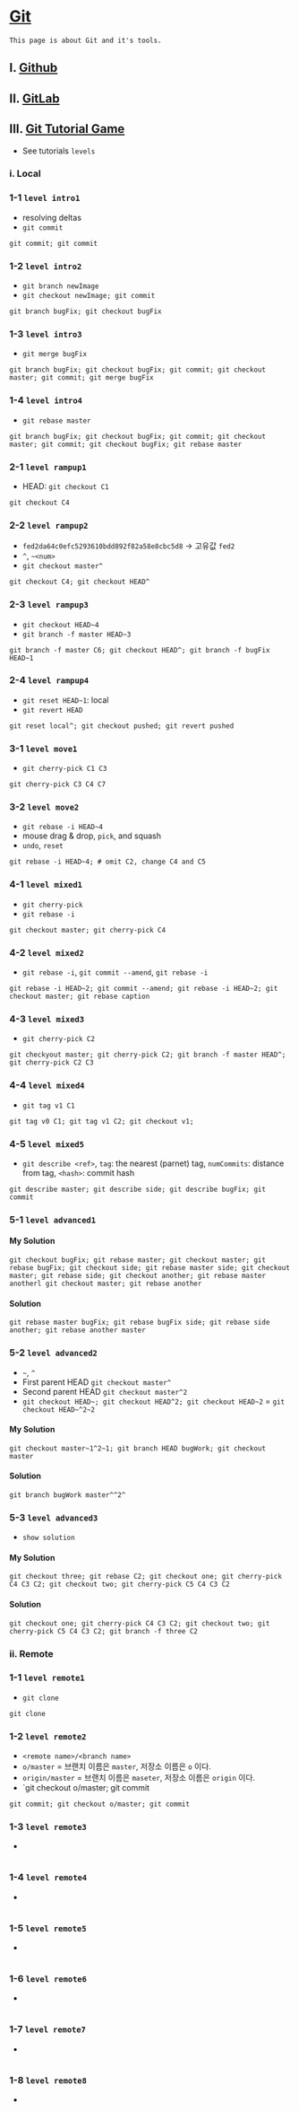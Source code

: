 # [Git](https://git-scm.com/)
```
This page is about Git and it's tools.
```
## I. [Github](https://github.com/)

## II. [GitLab](https://about.gitlab.com/)

## III. [Git Tutorial Game](https://learngitbranching.js.org/)
- See tutorials `levels`

### i. Local
### 1-1 `level intro1`
- resolving deltas
- `git commit`
```
git commit; git commit
```

### 1-2 `level intro2`
- `git branch newImage`
- `git checkout newImage; git commit`
```
git branch bugFix; git checkout bugFix
```

### 1-3 `level intro3`
- `git merge bugFix`
```
git branch bugFix; git checkout bugFix; git commit; git checkout master; git commit; git merge bugFix
```

### 1-4 `level intro4`
- `git rebase master`
```
git branch bugFix; git checkout bugFix; git commit; git checkout master; git commit; git checkout bugFix; git rebase master
```

### 2-1 `level rampup1`
- HEAD: `git checkout C1`
```
git checkout C4
```

### 2-2 `level rampup2`
- `fed2da64c0efc5293610bdd892f82a58e8cbc5d8` -> 고유값 `fed2`
- `^`, `~<num>`
- `git checkout master^`
```
git checkout C4; git checkout HEAD^
```

### 2-3 `level rampup3`
- `git checkout HEAD~4`
- `git branch -f master HEAD~3`
```
git branch -f master C6; git checkout HEAD^; git branch -f bugFix HEAD~1
```

### 2-4 `level rampup4`
- `git reset HEAD~1`: local
- `git revert HEAD`
```
git reset local^; git checkout pushed; git revert pushed
```

### 3-1 `level move1`
- `git cherry-pick C1 C3`
```
git cherry-pick C3 C4 C7
```

### 3-2 `level move2`
- `git rebase -i HEAD~4`
- mouse drag & drop, `pick`, and squash
- `undo`, `reset`
```
git rebase -i HEAD~4; # omit C2, change C4 and C5
```

### 4-1 `level mixed1`
- `git cherry-pick`
- `git rebase -i`
```
git checkout master; git cherry-pick C4
```

### 4-2 `level mixed2`
-  `git rebase -i`, `git commit --amend`, `git rebase -i` 
```
git rebase -i HEAD~2; git commit --amend; git rebase -i HEAD~2; git checkout master; git rebase caption
```

### 4-3 `level mixed3`
- `git cherry-pick C2`
```
git checkyout master; git cherry-pick C2; git branch -f master HEAD^; git cherry-pick C2 C3
```

### 4-4 `level mixed4`
- `git tag v1 C1`
```
git tag v0 C1; git tag v1 C2; git checkout v1; 
```

### 4-5 `level mixed5`
- `git describe <ref>`, `tag`: the nearest (parnet) tag, `numCommits`: distance from tag, `<hash>`: commit hash
```
git describe master; git describe side; git describe bugFix; git commit
```

### 5-1 `level advanced1`
#### My Solution
```
git checkout bugFix; git rebase master; git checkout master; git rebase bugFix; git checkout side; git rebase master side; git checkout master; git rebase side; git checkout another; git rebase master anotherl git checkout master; git rebase another
```
#### Solution
```
git rebase master bugFix; git rebase bugFix side; git rebase side another; git rebase another master
```

### 5-2 `level advanced2`
- `~`, `^`
- First parent HEAD `git checkout master^`
- Second parent HEAD `git checkout master^2`
- `git checkout HEAD~; git checkout HEAD^2; git checkout HEAD~2` = `git checkout HEAD~^2~2`
#### My Solution
```
git checkout master~1^2~1; git branch HEAD bugWork; git checkout master
```
#### Solution
```
git branch bugWork master^^2^
```

### 5-3 `level advanced3`
- `show solution`
#### My Solution
```
git checkout three; git rebase C2; git checkout one; git cherry-pick C4 C3 C2; git checkout two; git cherry-pick C5 C4 C3 C2
```
#### Solution
```
git checkout one; git cherry-pick C4 C3 C2; git checkout two; git cherry-pick C5 C4 C3 C2; git branch -f three C2
```

### ii. Remote
### 1-1 `level remote1`
- `git clone`
```
git clone
```

### 1-2 `level remote2`
- `<remote name>/<branch name>`
- `o/master` = 브랜치 이름은 `master`, 저장소 이름은 `o` 이다.
- `origin/master` = 브랜치 이름은 `maseter`, 저장소 이름은 `origin` 이다.
- `git checkout o/master; git commit
```
git commit; git checkout o/master; git commit
```

### 1-3 `level remote3`
-
```
```
### 1-4 `level remote4`
-
```
```
### 1-5 `level remote5`
-
```
```
### 1-6 `level remote6`
-
```
```
### 1-7 `level remote7`
-
```
```
### 1-8 `level remote8`
-
```
```
